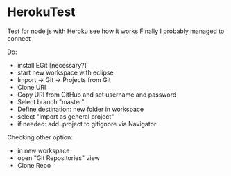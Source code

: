 # HerokuTest
Test for node.js with Heroku
see how it works
Finally I probably managed to connect



Do:
- install EGit [necessary?]
- start new workspace with eclipse
- Import -> Git -> Projects from Git
- Clone URI
- Copy URI from GitHub and set username and password
- Select branch "master"
- Define destination: new folder in workspace
- select "import as general project"
- if needed: add .project to gitignore via Navigator



Checking other option:
- in new workspace
- open "Git Repositories" view
- Clone Repo
